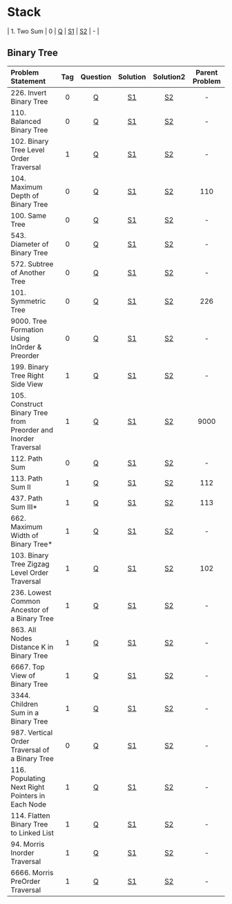 # Stack

| 1. Two Sum        |  0  | [Q]() | [S1]() | [S2]() |       -        |

## Binary Tree
| Problem Statement                                              | Tag |                                                                Question                                                                 |                                                                              Solution                                                                              |                                                                           Solution2                                                                           | Parent Problem |
|:---------------------------------------------------------------|:---:|:---------------------------------------------------------------------------------------------------------------------------------------:|:------------------------------------------------------------------------------------------------------------------------------------------------------------------:|:-------------------------------------------------------------------------------------------------------------------------------------------------------------:|:--------------:|
| 226. Invert Binary Tree                                        |  0  |                                   [Q](https://leetcode.com/problems/invert-binary-tree/description/)                                    |                                  [S1](https://github.com/aatman-24/DSA/blob/main/LeetCode/Easy/226.%20Invert%20Binary%20Tree.cpp)                                  |                             [S2](https://github.com/aatman-24/Leetcode-revision/blob/main/src/226.%20Invert%20Binary%20Tree.cpp)                              |       -        |
| 110. Balanced Binary Tree                                      |  0  |                                  [Q](https://leetcode.com/problems/balanced-binary-tree/description/)                                   |                                 [S1](https://github.com/aatman-24/DSA/blob/main/LeetCode/Easy/110.%20Balanced%20Binary%20Tree.cpp)                                 |                            [S2](https://github.com/aatman-24/Leetcode-revision/blob/main/src/110.%20Balanced%20Binary%20Tree.cpp)                             |       -        |
| 102. Binary Tree Level Order Traversal                         |  1  |                            [Q](https://leetcode.com/problems/binary-tree-level-order-traversal/description/)                            |                       [S1](https://github.com/aatman-24/DSA/blob/main/LeetCode/Medium/102.%20Binary%20Tree%20Level%20Order%20Traversal.cpp)                        |                    [S2](https://github.com/aatman-24/Leetcode-revision/blob/main/src/102.%20Binary%20Tree%20Level%20Order%20Traversal.cpp)                    |       -        |
| 104. Maximum Depth of Binary Tree                              |  0  |                              [Q](https://leetcode.com/problems/maximum-depth-of-binary-tree/description/)                               |                           [S1](https://github.com/aatman-24/DSA/blob/main/LeetCode/Easy/104.%20Maximum%20Depth%20of%20Binary%20Tree.cpp)                           |                      [S2](https://github.com/aatman-24/Leetcode-revision/blob/main/src/104.%20Maximum%20Depth%20of%20Binary%20Tree.cpp)                       |      110       |
| 100. Same Tree                                                 |  0  |                                        [Q](https://leetcode.com/problems/same-tree/description/)                                        |                                       [S1](https://github.com/aatman-24/DSA/blob/main/LeetCode/Easy/100.%20Same%20Tree.cpp)                                        |                                   [S2](https://github.com/aatman-24/Leetcode-revision/blob/main/src/100.%20Same%20Tree.cpp)                                   |       -        |
| 543. Diameter of Binary Tree                                   |  0  |                                 [Q](https://leetcode.com/problems/diameter-of-binary-tree/description/)                                 |                              [S1](https://github.com/aatman-24/DSA/blob/main/LeetCode/Easy/543.%20Diameter%20of%20Binary%20Tree.cpp)                               |                          [S2](https://github.com/aatman-24/Leetcode-revision/blob/main/src/543.%20Diameter%20of%20Binary%20Tree.cpp)                          |       -        |
| 572. Subtree of Another Tree                                   |  0  |                                 [Q](https://leetcode.com/problems/subtree-of-another-tree/description/)                                 |                              [S1](https://github.com/aatman-24/DSA/blob/main/LeetCode/Easy/572.%20Subtree%20of%20Another%20Tree.cpp)                               |                          [S2](https://github.com/aatman-24/Leetcode-revision/blob/main/src/572.%20Subtree%20of%20Another%20Tree.cpp)                          |       -        |
| 101. Symmetric Tree                                            |  0  |                                     [Q](https://leetcode.com/problems/symmetric-tree/description/)                                      |                                     [S1](https://github.com/aatman-24/DSA/blob/main/LeetCode/Easy/101.%20Symmetric%20Tree.cpp)                                     |                                [S2](https://github.com/aatman-24/Leetcode-revision/blob/main/src/101.%20Symmetric%20Tree.cpp)                                 |      226       |
| 9000. Tree Formation Using InOrder & Preorder                  |  0  |                                                                  [Q]()                                                                  |                                                                               [S1]()                                                                               |              [S2](https://github.com/aatman-24/Leetcode-revision/blob/main/src/9000.%20Tree%20Formation%20Using%20InOrder%20%26%20Preorder.cpp)               |       -        |
| 199. Binary Tree Right Side View                               |  1  |                               [Q](https://leetcode.com/problems/binary-tree-right-side-view/description/)                               |                          [S1](https://github.com/aatman-24/DSA/blob/main/LeetCode/Medium/199.%20Binary%20Tree%20Right%20Side%20View.cpp)                           |                       [S2](https://github.com/aatman-24/Leetcode-revision/blob/main/src/199.%20Binary%20Tree%20Right%20Side%20View.cpp)                       |       -        |
| 105. Construct Binary Tree from Preorder and Inorder Traversal |  1  |                [Q](https://leetcode.com/problems/construct-binary-tree-from-preorder-and-inorder-traversal/description/)                |        [S1](https://github.com/aatman-24/DSA/blob/main/LeetCode/Medium/105.%20Construct%20Binary%20Tree%20from%20Preorder%20and%20Inorder%20Traversal.cpp)         |     [S2](https://github.com/aatman-24/Leetcode-revision/blob/main/src/105.%20Construct%20Binary%20Tree%20from%20Preorder%20and%20Inorder%20Traversal.cpp)     |      9000      |
| 112. Path Sum                                                  |  0  |                                        [Q](https://leetcode.com/problems/path-sum/description/)                                         |                                        [S1](https://github.com/aatman-24/DSA/blob/main/LeetCode/Easy/112.%20Path%20Sum.cpp)                                        |                                   [S2](https://github.com/aatman-24/Leetcode-revision/blob/main/src/112.%20Path%20Sum.cpp)                                    |       -        |
| 113. Path Sum II                                               |  1  |                                       [Q](https://leetcode.com/problems/path-sum-ii/description/)                                       |                                    [S1](https://github.com/aatman-24/DSA/blob/main/LeetCode/Medium/113.%20Path%20Sum%20II.cpp)                                     |                                 [S2](https://github.com/aatman-24/Leetcode-revision/blob/main/src/113.%20Path%20Sum%20II.cpp)                                 |      112       |
| 437. Path Sum III*                                             |  1  |                                      [Q](https://leetcode.com/problems/path-sum-iii/description/)                                       |                                    [S1](https://github.com/aatman-24/DSA/blob/main/LeetCode/Medium/437.%20Path%20Sum%20III.cpp)                                    |                                [S2](https://github.com/aatman-24/Leetcode-revision/blob/main/src/437.%20Path%20Sum%20III.cpp)                                 |      113       |
| 662. Maximum Width of Binary Tree*                             |  1  |                              [Q](https://leetcode.com/problems/maximum-width-of-binary-tree/description/)                               |                          [S1](https://github.com/aatman-24/DSA/blob/main/LeetCode/Medium/662.%20Maximum%20Width%20of%20Binary%20Tree.cpp)                          |                      [S2](https://github.com/aatman-24/Leetcode-revision/blob/main/src/662.%20Maximum%20Width%20of%20Binary%20Tree.cpp)                       |       -        |
| 103. Binary Tree Zigzag Level Order Traversal                  |  1  |                        [Q](https://leetcode.com/problems/binary-tree-zigzag-level-order-traversal/description/)                         |                   [S1](https://github.com/aatman-24/DSA/blob/main/LeetCode/Medium/103.%20Binary%20Tree%20Zigzag%20Level%20Order%20Traversal.cpp)                   |               [S2](https://github.com/aatman-24/Leetcode-revision/blob/main/src/103.%20Binary%20Tree%20Zigzag%20Level%20Order%20Traversal.cpp)                |      102       |
| 236. Lowest Common Ancestor of a Binary Tree                   |  1  |                         [Q](https://leetcode.com/problems/lowest-common-ancestor-of-a-binary-tree/description/)                         |                  [S1](https://github.com/aatman-24/DSA/blob/main/LeetCode/Medium/236.%20Lowest%20Common%20Ancestor%20of%20a%20Binary%20Tree.cpp)                   |               [S2](https://github.com/aatman-24/Leetcode-revision/blob/main/src/236.%20Lowest%20Common%20Ancestor%20of%20a%20Binary%20Tree.cpp)               |       -        |
| 863. All Nodes Distance K in Binary Tree                       |  1  |                           [Q](https://leetcode.com/problems/all-nodes-distance-k-in-binary-tree/description/)                           |                    [S1](https://github.com/aatman-24/DSA/blob/main/LeetCode/Medium/863.%20All%20Nodes%20Distance%20K%20in%20Binary%20Tree.cpp)                     |                 [S2](https://github.com/aatman-24/Leetcode-revision/blob/main/src/863.%20All%20Nodes%20Distance%20K%20in%20Binary%20Tree.cpp)                 |       -        |
| 6667. Top View of Binary Tree        |  1  | [Q](https://www.geeksforgeeks.org/problems/top-view-of-binary-tree/1) | [S1]() | [S2]() |       -        |
| 3344. Children Sum in a Binary Tree        |  1  | [Q](https://www.geeksforgeeks.org/problems/children-sum-parent/1?utm_source=youtube&utm_medium=collab_striver_ytdescription&utm_campaign=hildren-sum-parent) | [S1]() | [S2]() |       -        |
| 987. Vertical Order Traversal of a Binary Tree        |  0  | [Q](https://leetcode.com/problems/vertical-order-traversal-of-a-binary-tree/description/) | [S1]() | [S2]() |       -        |
| 116. Populating Next Right Pointers in Each Node        |  1  | [Q](https://leetcode.com/problems/populating-next-right-pointers-in-each-node/description/) | [S1]() | [S2]() |       -        |
| 114. Flatten Binary Tree to Linked List        |  1  | [Q](https://leetcode.com/problems/flatten-binary-tree-to-linked-list/description/) | [S1]() | [S2]() |       -        |
| 94. Morris Inorder Traversal        |  1  | [Q](https://leetcode.com/problems/binary-tree-inorder-traversal/description/) | [S1]() | [S2]() |       -        |
| 6666. Morris PreOrder Traversal        |  1  | [Q](https://www.naukri.com/code360/problems/preorder-traversal_3838888?topList=striver-sde-sheet-problems&utm_source=striver&utm_medium=website&count=25&search=&sort_entity=order&sort_order=ASC&page=1&leftPanelTabValue=PROBLEM) | [S1]() | [S2]() |       -        |
